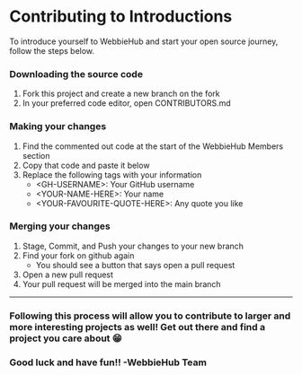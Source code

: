 # Contributing to Introductions
To introduce yourself to WebbieHub and start your open source journey, follow the steps below.
### Downloading the source code
1. Fork this project and create a new branch on the fork
1. In your preferred code editor, open CONTRIBUTORS.md
### Making your changes
1. Find the commented out code at the start of the WebbieHub Members section
1. Copy that code and paste it below
1. Replace the following tags with your information
    * \<GH-USERNAME\>: Your GitHub username
    * \<YOUR-NAME-HERE\>: Your name
    * \<YOUR-FAVOURITE-QUOTE-HERE\>: Any quote you like
### Merging your changes
1. Stage, Commit, and Push your changes to your new branch
1. Find your fork on github again
    * You should see a button that says open a pull request
1. Open a new pull request
1. Your pull request will be merged into the main branch
---
### Following this process will allow you to contribute to larger and more interesting projects as well! Get out there and find a project you care about 😁
### Good luck and have fun!! -WebbieHub Team